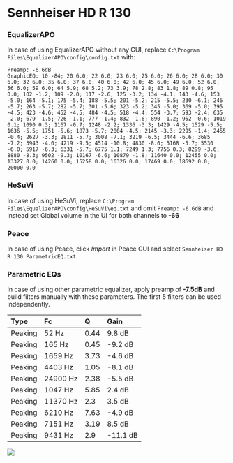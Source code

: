 # Sennheiser HD R 130

### EqualizerAPO
In case of using EqualizerAPO without any GUI, replace `C:\Program Files\EqualizerAPO\config\config.txt`
with:
```
Preamp: -6.6dB
GraphicEQ: 10 -84; 20 6.0; 22 6.0; 23 6.0; 25 6.0; 26 6.0; 28 6.0; 30 6.0; 32 6.0; 35 6.0; 37 6.0; 40 6.0; 42 6.0; 45 6.0; 49 6.0; 52 6.0; 56 6.0; 59 6.0; 64 5.9; 68 5.2; 73 3.9; 78 2.8; 83 1.8; 89 0.8; 95 0.0; 102 -1.2; 109 -2.0; 117 -2.6; 125 -3.2; 134 -4.1; 143 -4.6; 153 -5.0; 164 -5.1; 175 -5.4; 188 -5.5; 201 -5.2; 215 -5.5; 230 -6.1; 246 -5.7; 263 -5.7; 282 -5.7; 301 -5.6; 323 -5.2; 345 -5.0; 369 -5.0; 395 -4.5; 423 -4.6; 452 -4.5; 484 -4.5; 518 -4.4; 554 -3.7; 593 -2.4; 635 -2.0; 679 -1.5; 726 -1.1; 777 -1.4; 832 -1.6; 890 -1.2; 952 -0.6; 1019 0.1; 1090 0.3; 1167 -0.7; 1248 -2.2; 1336 -3.3; 1429 -4.5; 1529 -5.5; 1636 -5.5; 1751 -5.6; 1873 -5.7; 2004 -4.5; 2145 -3.3; 2295 -1.4; 2455 -0.4; 2627 -3.3; 2811 -5.7; 3008 -7.1; 3219 -6.5; 3444 -6.6; 3685 -7.2; 3943 -4.0; 4219 -9.5; 4514 -10.8; 4830 -8.0; 5168 -5.7; 5530 -6.0; 5917 -6.3; 6331 -5.7; 6775 1.1; 7249 1.3; 7756 0.3; 8299 -3.6; 8880 -8.3; 9502 -9.3; 10167 -6.6; 10879 -1.8; 11640 0.0; 12455 0.0; 13327 0.0; 14260 0.0; 15258 0.0; 16326 0.0; 17469 0.0; 18692 0.0; 20000 0.0
```

### HeSuVi
In case of using HeSuVi, replace `C:\Program Files\EqualizerAPO\config\HeSuVi\eq.txt` and omit `Preamp:
-6.6dB` and instead set Global volume in the UI for both channels to **-66**

### Peace
In case of using Peace, click *Import* in Peace GUI and select `Sennheiser HD R 130 ParametricEQ.txt`.

### Parametric EQs
In case of using other parametric equalizer, apply preamp of **-7.5dB** and build filters manually with
these parameters. The first 5 filters can be used independently.

| Type    | Fc       |    Q | Gain     |
|:--------|:---------|:-----|:---------|
| Peaking | 52 Hz    | 0.44 | 9.8 dB   |
| Peaking | 165 Hz   | 0.45 | -9.2 dB  |
| Peaking | 1659 Hz  | 3.73 | -4.6 dB  |
| Peaking | 4403 Hz  | 1.05 | -8.1 dB  |
| Peaking | 24900 Hz | 2.38 | -5.5 dB  |
| Peaking | 1047 Hz  | 5.85 | 2.4 dB   |
| Peaking | 11370 Hz | 2.3  | 3.5 dB   |
| Peaking | 6210 Hz  | 7.63 | -4.9 dB  |
| Peaking | 7151 Hz  | 3.19 | 8.5 dB   |
| Peaking | 9431 Hz  | 2.9  | -11.1 dB |

![](https://raw.githubusercontent.com/jaakkopasanen/AutoEq/master/results/headphonecom/sbaf-serious/Sennheiser%20HD%20R%20130/Sennheiser%20HD%20R%20130.png)